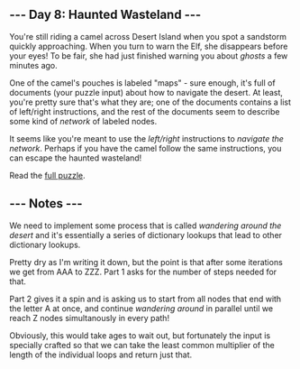 ## --- Day 8: Haunted Wasteland ---
You're still riding a camel across Desert Island when you spot a sandstorm quickly approaching. When you turn to warn the Elf, she disappears before your eyes! To be fair, she had just finished warning you about <em>ghosts</em> a few minutes ago.

One of the camel's pouches is labeled "maps" - sure enough, it's full of documents (your puzzle input) about how to navigate the desert. At least, you're pretty sure that's what they are; one of the documents contains a list of left/right instructions, and the rest of the documents seem to describe some kind of <em>network</em> of labeled nodes.

It seems like you're meant to use the <em>left/right</em> instructions to <em>navigate the network</em>. Perhaps if you have the camel follow the same instructions, you can escape the haunted wasteland!

Read the [full puzzle](https://adventofcode.com/2023/day/8).

##  --- Notes ---
We need to implement some process that is called _wandering around the desert_ and it's essentially a 
series of dictionary lookups that lead to other dictionary lookups. 

Pretty dry as I'm writing it down, but the point is that after some iterations we get from AAA to ZZZ. 
Part 1 asks for the number of steps needed for that.

Part 2 gives it a spin and is asking us to start from all nodes that end with the letter A at once, 
and continue _wandering around_ in parallel until we reach Z nodes simultanously in every path!

Obviously, this would take ages to wait out, but fortunately the input is specially crafted so that we can take the least common multiplier of the length of the individual loops and return just that.
